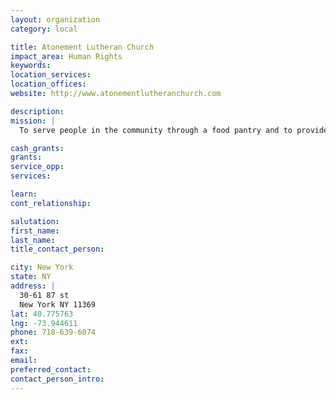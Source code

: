 ```yaml
---
layout: organization
category: local

title: Atonement Lutheran Church
impact_area: Human Rights
keywords: 
location_services: 
location_offices: 
website: http://www.atonementlutheranchurch.com

description: 
mission: |
  To serve people in the community through a food pantry and to provide immigrant workshops, clothing distribution, and job referrals to families in need.

cash_grants: 
grants: 
service_opp: 
services: 

learn: 
cont_relationship: 

salutation: 
first_name: 
last_name: 
title_contact_person: 

city: New York
state: NY
address: |
  30-61 87 st  
  New York NY 11369
lat: 40.775763
lng: -73.944611
phone: 718-639-6074
ext: 
fax: 
email: 
preferred_contact: 
contact_person_intro: 
---
```

